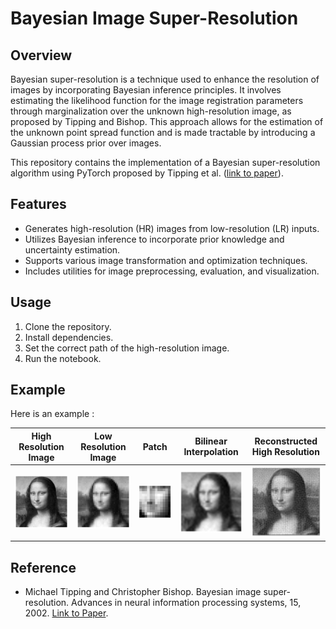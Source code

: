 # Bayesian Image Super-Resolution

## Overview
Bayesian super-resolution is a technique used to enhance the resolution of images by incorporating Bayesian inference principles. It involves estimating the likelihood function for the image registration parameters through marginalization over the unknown high-resolution image, as proposed by Tipping and Bishop. This approach allows for the estimation of the unknown point spread function and is made tractable by introducing a Gaussian process prior over images.

This repository contains the implementation of a Bayesian super-resolution algorithm using PyTorch proposed by Tipping et al. ([link to paper](https://proceedings.neurips.cc/paper_files/paper/2002/file/88bfcf02e7f554f9e9ea350b699bc6a7-Paper.pdf)).

## Features
- Generates high-resolution (HR) images from low-resolution (LR) inputs.
- Utilizes Bayesian inference to incorporate prior knowledge and uncertainty estimation.
- Supports various image transformation and optimization techniques.
- Includes utilities for image preprocessing, evaluation, and visualization.

## Usage
1. Clone the repository.
2. Install dependencies.
3. Set the correct path of the high-resolution image.
4. Run the notebook.

## Example
Here is an example  :

| High Resolution Image | Low Resolution Image | Patch | Bilinear Interpolation | Reconstructed High Resolution |
|-----------------------|----------------------|-------|-------------------------|-------------------------------|
| ![High Resolution Image](monaliza.png) | ![Low Resolution Image](LR_monaliza.png) | ![Patch](Patch_LR.png) | ![Bilinear Interpolation](monamliza_binr.png) | ![Reconstructed High Resolution](monaliza_GP.png) |

## Reference
- Michael Tipping and Christopher Bishop. Bayesian image super-resolution. Advances in neural information processing systems, 15, 2002. [Link to Paper](https://proceedings.neurips.cc/paper_files/paper/2002/file/88bfcf02e7f554f9e9ea350b699bc6a7-Paper.pdf).
